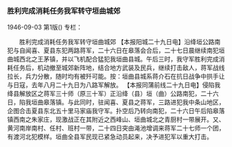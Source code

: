 ### 胜利完成消耗任务我军转守垣曲城郊

1946-09-03
第1版()
专栏：

　　胜利完成消耗任务我军转守垣曲城郊
    【本报阳城二十九日电】沿绛垣公路南犯与自闻喜、夏县东犯两路蒋军，二十六日在皋落会合后，二十七日晨继续南犯垣曲城西北之王茅镇，并以飞机配合猛犯我垣曲县城。午后三时，我守军胜利完成消耗任务后，机动撤至城郊新阵地，结合地方武装及民兵，继续打击敌人，蒋军战线拉长，兵力分散，随时均有被歼可能。按：垣曲县城系蒋介石在抗日战争中拱手让与日寇，去年八月二十九日为八路军解放。
    【本报同蒲前线二十九日电】侵陷我绛县解放区之蒋军三十师（原三十军）正沿绛（县）垣（曲）公路南犯，二十六日，陷我垣曲皋落镇。与此同时，驻闻喜、夏县之蒋军，三路进犯我中条山地区，企图合击夏县东北五十里马家庙我守军。扑空后乃转向南犯，二十六日午后陷皋落镇西南之朱家庄，现激战正在其附近之西峰山、垣曲城北之青厨村一带展开。又、黄河南岸南村、任村、班村一带，二十四日突由渑池增调来蒋军二十七师一个团，有渡河北犯模样。垣曲全县军民现已紧急动员起来，决予进犯军以重大打击。
